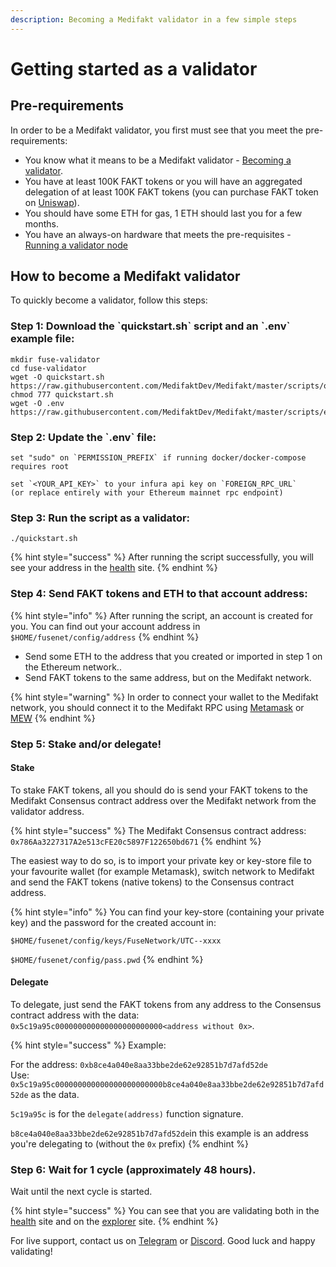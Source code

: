 ```yaml
---
description: Becoming a Medifakt validator in a few simple steps
---
```


# Getting started as a validator

## Pre-requirements

In order to be a Medifakt validator, you first must see that you meet the pre-requirements:

* You know what it means to be a Medifakt validator - [Becoming a validator](how-to-become-a-validator.md#what-it-means-to-be-a-validator).
* You have at least 100K FAKT tokens or you will have an aggregated delegation of at least 100K FAKT tokens \(you can purchase FAKT token on [Uniswap](https://uniswap.exchange/swap/0x970b9bb2c0444f5e81e9d0efb84c8ccdcdcaf84d)\).
* You should have some ETH for gas, 1 ETH should last you for a few months.
* You have an always-on hardware that meets the pre-requisites - [Running a validator node](run-your-own-validator.md#pre-requisites)

## How to become a Medifakt validator

To quickly become a validator, follow this steps:

### Step 1: Download the \`quickstart.sh\` script and an \`.env\` example file:

```text
mkdir fuse-validator
cd fuse-validator
wget -O quickstart.sh https://raw.githubusercontent.com/MedifaktDev/Medifakt/master/scripts/quickstart.sh
chmod 777 quickstart.sh
wget -O .env https://raw.githubusercontent.com/MedifaktDev/Medifakt/master/scripts/examples/.env.validator.example
```

### Step 2: Update the \`.env\` file:

```text
set "sudo" on `PERMISSION_PREFIX` if running docker/docker-compose requires root

set `<YOUR_API_KEY>` to your infura api key on `FOREIGN_RPC_URL`
(or replace entirely with your Ethereum mainnet rpc endpoint)
```

### Step 3: Run the script as a validator:

```text
./quickstart.sh
```

{% hint style="success" %}
After running the script successfully, you will see your address in the [health](https://health.medifakt.network/) site.
{% endhint %}

### Step 4: **Send FAKT tokens and ETH to that account address:**

{% hint style="info" %}
After running the script, an account is created for you. You can find out your account address in `$HOME/fusenet/config/address`
{% endhint %}

* Send some ETH to the address that you created or imported in step 1 on the Ethereum network..
* Send FAKT tokens to the same address, but on the Medifakt network.

{% hint style="warning" %}
In order to connect your wallet to the Medifakt network, you should connect it to the Medifakt RPC using [Metamask](../../how-to-add-fuse-to-your-metamask.md) or [MEW](../../how-to-add-fuse-network-to-mew.md)
{% endhint %}

### Step 5: Stake and/or delegate!

#### Stake

To stake FAKT tokens, all you should do is send your FAKT tokens to the Medifakt Consensus contract address over the Medifakt network from the validator address.

{% hint style="success" %}
The Medifakt Consensus contract address: `0x786Aa3227317A2e513cFE20c5897F122650bd671`
{% endhint %}

The easiest way to do so, is to import your private key or key-store file to your favourite wallet \(for example Metamask\), switch network to Medifakt and send the FAKT tokens \(native tokens\) to the Consensus contract address.

{% hint style="info" %}
You can find your key-store \(containing your private key\) and the password for the created account in:

`$HOME/fusenet/config/keys/FuseNetwork/UTC--xxxx`

`$HOME/fusenet/config/pass.pwd`
{% endhint %}

#### Delegate

To delegate, just send the FAKT tokens from any address to the Consensus contract address with the data: `0x5c19a95c000000000000000000000000<address without 0x>`.

{% hint style="success" %}
Example:

For the address: `0xb8ce4a040e8aa33bbe2de62e92851b7d7afd52de`  
Use: `0x5c19a95c000000000000000000000000b8ce4a040e8aa33bbe2de62e92851b7d7afd52de` as the data.

`5c19a95c` is for the `delegate(address)` function signature.

`b8ce4a040e8aa33bbe2de62e92851b7d7afd52de`in this example is an address you're delegating to \(without the `0x` prefix\)
{% endhint %}

### Step 6: Wait for 1 cycle \(approximately 48 hours\).

Wait until the next cycle is started.

{% hint style="success" %}
You can see that you are validating both in the [health](https://health.medifakt.network/) site and on the [explorer](https://explorer.medifakt.network) site.
{% endhint %}

For live support, contact us on [Telegram](https://t.me/fuseio) or [Discord](https://discord.gg/tz7ArR). Good luck and happy validating!

